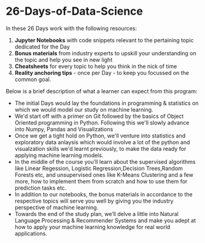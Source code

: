
# 26-Days-of-Data-Science

 
In these 26 Days work with the following resources:

1. **Jupyter Notebooks** with code snippets relevant to the pertaining topic dedicated for the Day
2. **Bonus materials** from industry experts to upskill your understanding on the topic and help you see in new light
3. **Cheatsheets** for every topic to help you think in the nick of time
4. **Reality anchoring tips** - once per Day - to keep you focussed on the common goal.

Below is a brief description of what a learner can expect from this program:

* The initial Days would lay the foundations in programming & statistics on which we would model our study on machine learning.
* We'd start off with a primer on Git followed by the basics of Object Oriented programming in Python. Following this we'll slowly advance into Numpy, Pandas and Visualizations
* Once we get a tight hold on Python, we'll venture into statistics and exploratory data anlaysis which would involve a lot of the python and visualzation skills we'd learnt previously, to make the data ready for applying machine learning models.
* In the middle of the course you’ll learn about the supervised algorithms like Linear Regession, Logistic Regression,Decision Trees,Random Forests etc, and unsupervised ones like K-Means Clustering and a few more, how to implement them from scratch and how to use them for prediction tasks etc.
* In addition to our notebooks, the bonus materials in accordance to the respective topics will serve you well by giving you the industry perspective of machine learning.
* Towards the end of the study plan, we’ll delve a little into Natural Language Processing & Recommender Systems and make you adept at how to apply your machine learning knowledge for real world applications.
  
